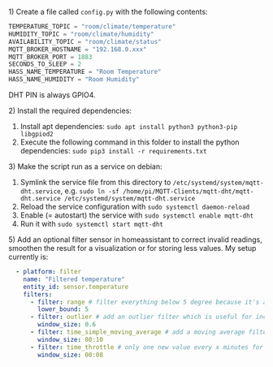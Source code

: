 1\) Create a file called `config.py` with the following contents:

```python
TEMPERATURE_TOPIC = "room/climate/temperature"
HUMIDITY_TOPIC = "room/climate/humidity"
AVAILABILITY_TOPIC = "room/climate/status"
MQTT_BROKER_HOSTNAME = "192.168.0.xxx"
MQTT_BROKER_PORT = 1883
SECONDS_TO_SLEEP = 2
HASS_NAME_TEMPERATURE = "Room Temperature"
HASS_NAME_HUMIDITY = "Room Humidity"
```

DHT PIN is always GPIO4.

2\) Install the required dependencies:
 1. Install apt dependencies: `sudo apt install python3 python3-pip libgpiod2`
 1. Execute the following command in this folder to install the python dependencies: `sudo pip3 install -r requirements.txt`

3\) Make the script run as a service on debian:
 1. Symlink the service file from this directory to `/etc/systemd/system/mqtt-dht.service`, e.g. `sudo ln -sf /home/pi/MQTT-Clients/mqtt-dht/mqtt-dht.service /etc/systemd/system/mqtt-dht.service`
 2. Reload the service configuration with `sudo systemctl daemon-reload`
 3. Enable (= autostart) the service with `sudo systemctl enable mqtt-dht` 
 4. Run it with `sudo systemctl start mqtt-dht`


5\)
Add an optional filter sensor in homeassistant to correct invalid readings, smoothen the result for a visualization or for storing less values. My setup currently is:
````yaml
  - platform: filter
    name: "Filtered temperature"
    entity_id: sensor.temperature
    filters:
      - filter: range # filter everything below 5 degree because it's an inside sensor
        lower_bound: 5
      - filter: outlier # add an outlier filter which is useful for incorrect reading which happends when used without pullup resisitor
        window_size: 0.6
      - filter: time_simple_moving_average # add a moving average filter to smoothen the result and in the next step
        window_size: 00:10
      - filter: time_throttle # only one new value every x minutes for keeping the db small. Works best with the moving average from above
        window_size: 00:08

````
